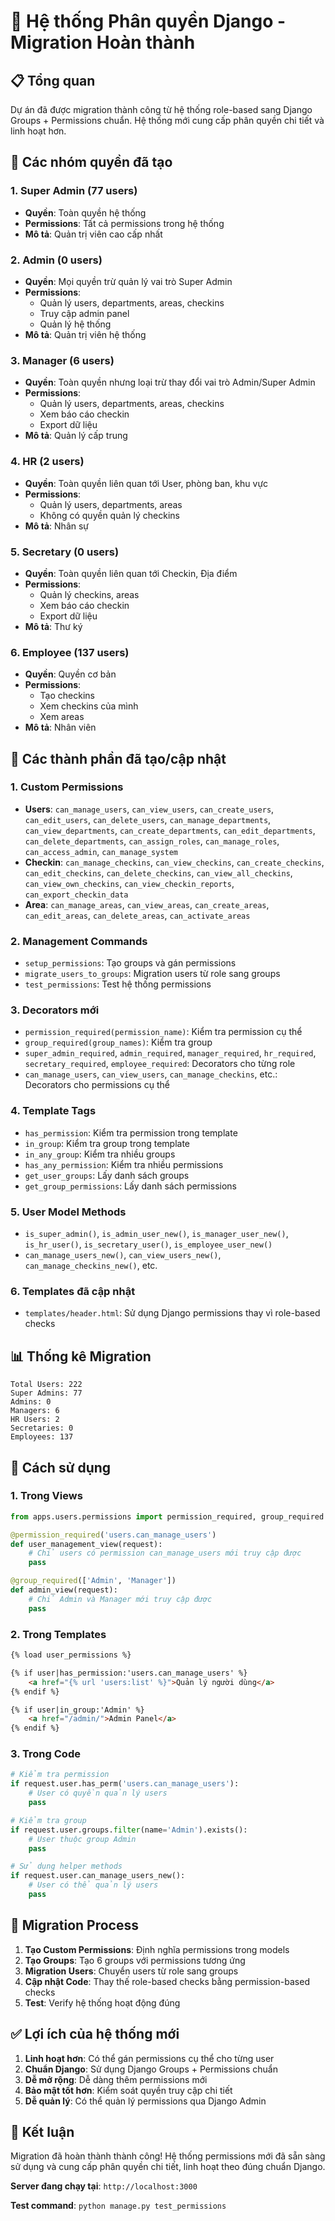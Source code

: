 # 🔐 Hệ thống Phân quyền Django - Migration Hoàn thành

## 📋 **Tổng quan**

Dự án đã được migration thành công từ hệ thống role-based sang Django Groups + Permissions chuẩn. Hệ thống mới cung cấp phân quyền chi tiết và linh hoạt hơn.

## 🎯 **Các nhóm quyền đã tạo**

### 1. **Super Admin** (77 users)
- **Quyền**: Toàn quyền hệ thống
- **Permissions**: Tất cả permissions trong hệ thống
- **Mô tả**: Quản trị viên cao cấp nhất

### 2. **Admin** (0 users)
- **Quyền**: Mọi quyền trừ quản lý vai trò Super Admin
- **Permissions**: 
  - Quản lý users, departments, areas, checkins
  - Truy cập admin panel
  - Quản lý hệ thống
- **Mô tả**: Quản trị viên hệ thống

### 3. **Manager** (6 users)
- **Quyền**: Toàn quyền nhưng loại trừ thay đổi vai trò Admin/Super Admin
- **Permissions**:
  - Quản lý users, departments, areas, checkins
  - Xem báo cáo checkin
  - Export dữ liệu
- **Mô tả**: Quản lý cấp trung

### 4. **HR** (2 users)
- **Quyền**: Toàn quyền liên quan tới User, phòng ban, khu vực
- **Permissions**:
  - Quản lý users, departments, areas
  - Không có quyền quản lý checkins
- **Mô tả**: Nhân sự

### 5. **Secretary** (0 users)
- **Quyền**: Toàn quyền liên quan tới Checkin, Địa điểm
- **Permissions**:
  - Quản lý checkins, areas
  - Xem báo cáo checkin
  - Export dữ liệu
- **Mô tả**: Thư ký

### 6. **Employee** (137 users)
- **Quyền**: Quyền cơ bản
- **Permissions**:
  - Tạo checkins
  - Xem checkins của mình
  - Xem areas
- **Mô tả**: Nhân viên

## 🔧 **Các thành phần đã tạo/cập nhật**

### 1. **Custom Permissions**
- **Users**: `can_manage_users`, `can_view_users`, `can_create_users`, `can_edit_users`, `can_delete_users`, `can_manage_departments`, `can_view_departments`, `can_create_departments`, `can_edit_departments`, `can_delete_departments`, `can_assign_roles`, `can_manage_roles`, `can_access_admin`, `can_manage_system`
- **Checkin**: `can_manage_checkins`, `can_view_checkins`, `can_create_checkins`, `can_edit_checkins`, `can_delete_checkins`, `can_view_all_checkins`, `can_view_own_checkins`, `can_view_checkin_reports`, `can_export_checkin_data`
- **Area**: `can_manage_areas`, `can_view_areas`, `can_create_areas`, `can_edit_areas`, `can_delete_areas`, `can_activate_areas`

### 2. **Management Commands**
- `setup_permissions`: Tạo groups và gán permissions
- `migrate_users_to_groups`: Migration users từ role sang groups
- `test_permissions`: Test hệ thống permissions

### 3. **Decorators mới**
- `permission_required(permission_name)`: Kiểm tra permission cụ thể
- `group_required(group_names)`: Kiểm tra group
- `super_admin_required`, `admin_required`, `manager_required`, `hr_required`, `secretary_required`, `employee_required`: Decorators cho từng role
- `can_manage_users`, `can_view_users`, `can_manage_checkins`, etc.: Decorators cho permissions cụ thể

### 4. **Template Tags**
- `has_permission`: Kiểm tra permission trong template
- `in_group`: Kiểm tra group trong template
- `in_any_group`: Kiểm tra nhiều groups
- `has_any_permission`: Kiểm tra nhiều permissions
- `get_user_groups`: Lấy danh sách groups
- `get_group_permissions`: Lấy danh sách permissions

### 5. **User Model Methods**
- `is_super_admin()`, `is_admin_user_new()`, `is_manager_user_new()`, `is_hr_user()`, `is_secretary_user()`, `is_employee_user_new()`
- `can_manage_users_new()`, `can_view_users_new()`, `can_manage_checkins_new()`, etc.

### 6. **Templates đã cập nhật**
- `templates/header.html`: Sử dụng Django permissions thay vì role-based checks

## 📊 **Thống kê Migration**

```
Total Users: 222
Super Admins: 77
Admins: 0
Managers: 6
HR Users: 2
Secretaries: 0
Employees: 137
```

## 🚀 **Cách sử dụng**

### 1. **Trong Views**
```python
from apps.users.permissions import permission_required, group_required

@permission_required('users.can_manage_users')
def user_management_view(request):
    # Chỉ users có permission can_manage_users mới truy cập được
    pass

@group_required(['Admin', 'Manager'])
def admin_view(request):
    # Chỉ Admin và Manager mới truy cập được
    pass
```

### 2. **Trong Templates**
```html
{% load user_permissions %}

{% if user|has_permission:'users.can_manage_users' %}
    <a href="{% url 'users:list' %}">Quản lý người dùng</a>
{% endif %}

{% if user|in_group:'Admin' %}
    <a href="/admin/">Admin Panel</a>
{% endif %}
```

### 3. **Trong Code**
```python
# Kiểm tra permission
if request.user.has_perm('users.can_manage_users'):
    # User có quyền quản lý users
    pass

# Kiểm tra group
if request.user.groups.filter(name='Admin').exists():
    # User thuộc group Admin
    pass

# Sử dụng helper methods
if request.user.can_manage_users_new():
    # User có thể quản lý users
    pass
```

## 🔄 **Migration Process**

1. **Tạo Custom Permissions**: Định nghĩa permissions trong models
2. **Tạo Groups**: Tạo 6 groups với permissions tương ứng
3. **Migration Users**: Chuyển users từ role sang groups
4. **Cập nhật Code**: Thay thế role-based checks bằng permission-based checks
5. **Test**: Verify hệ thống hoạt động đúng

## ✅ **Lợi ích của hệ thống mới**

1. **Linh hoạt hơn**: Có thể gán permissions cụ thể cho từng user
2. **Chuẩn Django**: Sử dụng Django Groups + Permissions chuẩn
3. **Dễ mở rộng**: Dễ dàng thêm permissions mới
4. **Bảo mật tốt hơn**: Kiểm soát quyền truy cập chi tiết
5. **Dễ quản lý**: Có thể quản lý permissions qua Django Admin

## 🎉 **Kết luận**

Migration đã hoàn thành thành công! Hệ thống permissions mới đã sẵn sàng sử dụng và cung cấp phân quyền chi tiết, linh hoạt theo đúng chuẩn Django.

**Server đang chạy tại**: `http://localhost:3000`

**Test command**: `python manage.py test_permissions`
